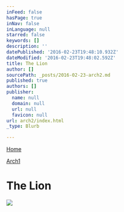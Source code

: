 ```yaml
---
inFeed: false
hasPage: true
inNav: false
inLanguage: null
starred: false
keywords: []
description: ''
datePublished: '2016-02-23T19:48:10.932Z'
dateModified: '2016-02-23T19:48:02.592Z'
title: The Lion
author: []
sourcePath: _posts/2016-02-23-arch2.md
published: true
authors: []
publisher:
  name: null
  domain: null
  url: null
  favicon: null
url: arch2/index.html
_type: Blurb

---
```

[Home][0]

[Arch1][1]

# The Lion
![](https://the-grid-user-content.s3-us-west-2.amazonaws.com/70dc82ab-91c8-4747-88e4-39fd9945748d.jpg)

[0]: https://thegrid.ai/praha/
[1]: https://thegrid.ai/praha/arch1/